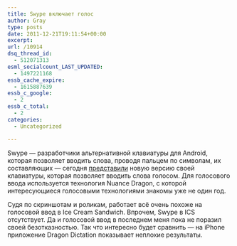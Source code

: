 ```yaml
---
title: Swype включает голос
author: Gray
type: posts
date: 2011-12-21T19:11:54+00:00
excerpt:
url: /10914
dsq_thread_id:
  - 512071313
esml_socialcount_LAST_UPDATED:
  - 1497221168
essb_cache_expire:
  - 1615887639
essb_c_google:
  - 2
essb_c_total:
  - 2
categories:
  - Uncategorized

---
```








Swype — разработчики альтернативной клавиатуры для Android, которая позволяет вводить слова, проводя пальцем по символам, их составляющих — сегодня [представили][1] новую версию своей клавиатуры, которая позволяет вводить слова голосом. Для голосового ввода используется технология Nuance Dragon, с которой интересующиеся голосовыми технологиями знакомы уже не один год.

Судя по скриншотам и роликам, работает всё очень похоже на голосовой ввод в Ice Cream Sandwich. Впрочем, Swype в ICS отсутствует. Да и голосовой ввод в последнем меня пока не поразил своей безотказностью. Так что интересно будет сравнить — на iPhone приложение Dragon Dictation показывает неплохие результаты.

 [1]: http://techcrunch.com/2011/12/21/swype-learns-to-listen-better-type-more-accurately/